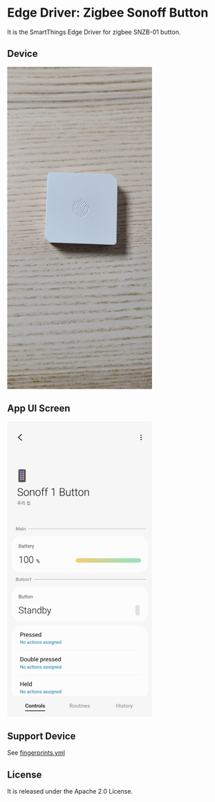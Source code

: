 # Edge Driver: Zigbee Sonoff Button
It is the SmartThings Edge Driver for zigbee SNZB-01 button.  

## Device
![device](resource/readme-images/device1.jpg)

## App UI Screen
![ui](resource/readme-images/app1.jpg)

## Support Device
See [fingerprints.yml](./fingerprints.yml)

## License
It is released under the Apache 2.0 License.